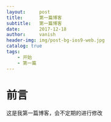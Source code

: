 ```yaml
---
layout:     post
title:      第一篇博客
subtitle:   第一篇博客
date:       2017-12-18
author:     vanish
header-img: img/post-bg-ios9-web.jpg
catalog: true
tags:
    - 开始
    - 第一篇
---
```

# 前言
这是我第一篇博客，会不定期的进行修改